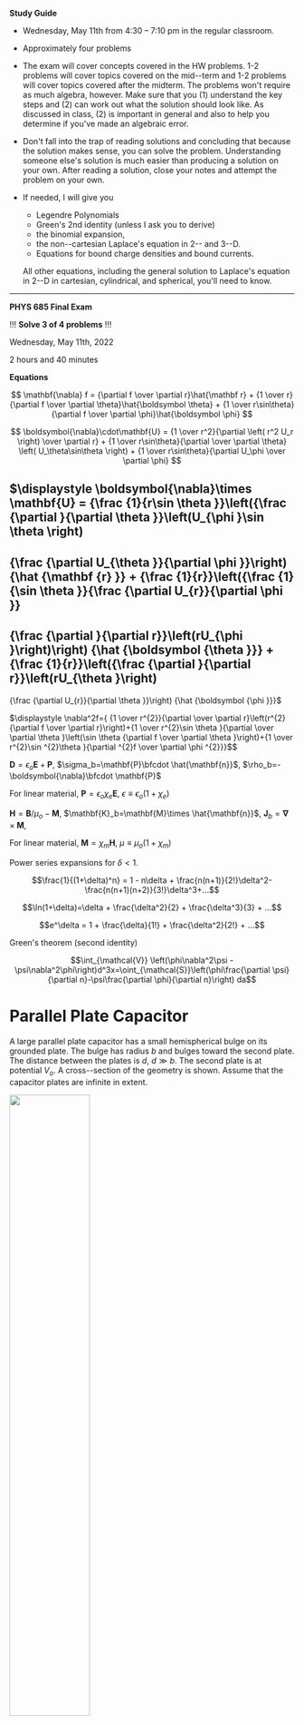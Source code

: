 **Study Guide**

* Wednesday, May 11th from 4:30 – 7:10 pm in the regular classroom. 
* Approximately four problems
* The exam will cover concepts covered in the HW problems. 1-2 problems will cover topics covered on the mid--term and 1-2 problems will cover topics covered after the midterm. The problems won't require as much algebra, however. Make sure that you (1) understand the key steps and (2) can work out what the solution should look like. As discussed in class, (2) is important in general and also to help you determine if you've made an algebraic error.
* Don't fall into the trap of reading solutions and concluding that because the solution makes sense, you can solve the problem. Understanding someone else's solution is much easier than producing a solution on your own. After reading a solution, close your notes and attempt the problem on your own.
* If needed, I will give you
    * Legendre Polynomials
    * Green's 2nd identity (unless I ask you to derive)
    * the binomial expansion,
    * the non--cartesian Laplace's equation in 2-- and 3--D.
    * Equations for bound charge densities and bound currents.

    All other equations, including the general solution to Laplace's equation in 2--D in cartesian, cylindrical, and spherical, you'll need to know.

----

**PHYS 685 Final Exam**

!!! **Solve 3 of 4 problems** !!!

Wednesday, May 11th, 2022

2 hours and 40 minutes

**Equations**

$$
\mathbf{\nabla} f = 
{\partial f \over \partial r}\hat{\mathbf r}
+
{1 \over r}{\partial f \over \partial \theta}\hat{\boldsymbol \theta}
+
{1 \over r\sin\theta}{\partial f \over \partial \phi}\hat{\boldsymbol \phi}
$$

$$
\boldsymbol{\nabla}\cdot\mathbf{U} = 
{1 \over r^2}{\partial \left( r^2 U_r \right) \over \partial r}
+
{1 \over r\sin\theta}{\partial \over \partial \theta} \left(  U_\theta\sin\theta \right)
+
{1 \over r\sin\theta}{\partial U_\phi \over \partial \phi}
$$

$\displaystyle
\boldsymbol{\nabla}\times \mathbf{U} =
{\frac {1}{r\sin \theta }}\left({\frac {\partial }{\partial \theta }}\left(U_{\phi }\sin \theta \right)
-
{\frac {\partial U_{\theta }}{\partial \phi }}\right) {\hat {\mathbf {r} }}
+
{\frac {1}{r}}\left({\frac {1}{\sin \theta }}{\frac {\partial U_{r}}{\partial \phi }}
-
{\frac {\partial }{\partial r}}\left(rU_{\phi }\right)\right) {\hat {\boldsymbol {\theta }}}
+
{\frac {1}{r}}\left({\frac {\partial }{\partial r}}\left(rU_{\theta }\right)
-
{\frac {\partial U_{r}}{\partial \theta }}\right) {\hat {\boldsymbol {\phi }}}$


$\displaystyle
\nabla^2f={ {1 \over r^{2}}{\partial  \over \partial r}\left(r^{2}{\partial f \over \partial r}\right)+{1 \over r^{2}\sin \theta }{\partial  \over \partial \theta }\left(\sin \theta {\partial f \over \partial \theta }\right)+{1 \over r^{2}\sin ^{2}\theta }{\partial ^{2}f \over \partial \phi ^{2}}}$$

$\mathbf{D}=\epsilon_o\mathbf{E}+\mathbf{P}$, $\sigma_b=\mathbf{P}\bfcdot \hat{\mathbf{n}}$,
$\rho_b=-\boldsymbol{\nabla}\bfcdot \mathbf{P}$

For linear material, $\mathbf{P}=\epsilon_o\chi_e\mathbf{E}$, $\epsilon\equiv\epsilon_o(1+\chi_e)$

$\mathbf{H}=\mathbf{B}/\mu_o-\mathbf{M}$, $\mathbf{K}_b=\mathbf{M}\times \hat{\mathbf{n}}$, $\mathbf{J}_b=\boldsymbol{\nabla}\times \mathbf{M}$, 

For linear material, $\mathbf{M}=\chi_m\mathbf{H}$, $\mu\equiv\mu_o(1+\chi_m)$

Power series expansions for $\delta \lt 1$.

$$\frac{1}{(1+\delta)^n} = 1 - n\delta + \frac{n(n+1)}{2!}\delta^2- \frac{n(n+1)(n+2)}{3!}\delta^3+...$$

$$\ln(1+\delta)=\delta + \frac{\delta^2}{2} + \frac{\delta^3}{3} + ...$$

$$e^\delta = 1 + \frac{\delta}{1!} + \frac{\delta^2}{2!} + ...$$

Green's theorem (second identity)

$$\int_{\mathcal{V}} \left(\phi\nabla^2\psi -\psi\nabla^2\phi\right)d^3x=\oint_{\mathcal{S}}\left(\phi\frac{\partial \psi}{\partial n}-\psi\frac{\partial \phi}{\partial n}\right) da$$

# Parallel Plate Capacitor

A large parallel plate capacitor has a small hemispherical bulge on its grounded plate. The bulge has radius $b$ and bulges toward the second plate. The distance between the plates is $d$, $d\gg b$. The second plate is at potential $V_o$. A cross--section of the geometry is shown. Assume that the capacitor plates are infinite in extent.

<img width="53%" src="figures/capacitor_with_bulge.svg"/>

1. Find the potential everywhere inside the capacitor when $b=0$ (no bulge; ordinary parallel plate capacitor). Indicate the coordinate axes used on a diagram.
2. Find the potential everywhere inside the capacitor when $b \ne 0$.

**Answer**

1\. Origin is at center of bulge with $z$ vertically upwards.

$$\psi_o = V_o\frac{z}{d}=V_o\frac{r}{d}\cos\theta$$

2\. Let the boundary be a volume between the plates with the sides far from the bulge and far from the plate ends. One the four sides, the potential must match the solution to 1\. At $z=d$, the potential must be $V_o$. 

Thus, a candidate solution is the answer from 1\. and additional terms that approach zero far from the bulge.

$$\psi = V_o\frac{r}{d}\cos\theta + \frac{B_0}{r}P_0 + \frac{B_1}{r^2}P_1+...$$

On the bulge, we require $\psi=0$, so

$$\psi(b,\theta)= 0 = V_o\frac{b}{d}\cos\theta + \frac{B_0}{b}P_0 + \frac{B_1}{b^2}P_1+...$$

For this to be satisfied, all $B_l$ must be zero except for $B_1=-V_ob^3/d$.

$$\psi(r,\theta) = V_o\cos\theta\left(\frac{r}{d}-\frac{b^3}{d}\frac{1}{r^2}\right) = \psi_o\left(1-\frac{b^2}{d^2}\frac{1}{r/b}\right)$$

(The latter form is to emphasize that the perturbation due to the bulge is determined by the dimensionless constant $b^2/d^2$ and the distance scale $r/b$, which is greater than 1. Thus, the maximum perturbation is $b^2/d^2$ at the surface of the bulge.)

Normally we would need to explicilty address the non--bulge part of the plate ($\theta=\pi/2$ and $r\gt b$), but the found solution already satisifes $\psi=0$ on that boundary. The potential on the four sides is the solution to 1\., so the side boundary condition is also satisfied because there $r\gg b$.

This problem is electrically equivalent to a grounded sphere in a constant electric field. Probably it was created by noting that placing grounded conductors at the region of space where $\psi=0$ for the grounded sphere problem and a distant parallel plate at $V_o$ gives a problem that looks different but must have the same solution (from uniqueness). Another version of this problem is three parallel plates with the middle having a conducting bubble).

# Dipole in a Dielectric Sphere

A perfect dipole $\mathbf{p}=p\hat{\mathbf{z}}$ at the origin is at the center of a dielectric sphere of radius $b$ that is centered on the origin. The dielectric constant of the sphere is $\epsilon$.

Find the potential everywhere.

**Solution**

See [HW 8.2](hw.html)


# Magnetizable Sphere in Uniform Field

An initially unmagnetized sphere of radius $b$ and permeability $\mu_i$ is placed is a region of free space (so a permeability of $\mu_o$) where there is an external magnetic field $B_{\text{ext}}\zhat$.

Assume that the scalar magnetic potential, $\psi_m$, will have the form, for $r\le b$

$\psi^i_m(r,\theta)=A_1r\cos\theta$, and for $r \ge b$, $\displaystyle\psi^o_m(r,\theta)=-\frac{B_{\text{ext}}}{\mu_o}r\cos\theta+\frac{B_2}{r^2}\cos\theta\thinspace$.

1\. Find the unknown constants $A_1$ and $B_2$.\
2\. Find $\mathbf{B}$ inside the sphere.\
3. Find the magnetization of the sphere.

**Answer**

1\. Continuity of $\psi$ (which follows from the continuity of tangential component of $\mathbf{H}$) is: $\psi_m^i(b,\theta)=\psi_m^o(b,\theta)$.

(The units of the first term $\psi^o_m$ indicate that it a scalar potential for $\mathbf{H}$ and not $\mathbf{B}$. If one assumes the scalar potential was for $\mathbf{B}$, there will be a units problem and continuity in the form above; more importantly, continuity does not apply to a scalar potential for $\mathbf{B}$ because continuity is derived from the condition that the curl of $\mathbf{H}$, not $\mathbf{B}$, is zero. I never went over this in class, but units should have have ruled out the option that $\mathbf{B}=-\boldsymbol{\nabla}\psi_m$.)

This gives

$$A_1b\cos\theta=-\frac{B_\text{ext}}{\mu_o}b\cos\theta + \frac{B_2}{b^2}\cos\theta$$

from which it follows that

$$\boxed{A_1b=-\frac{B_\text{ext}}{\mu_o}b + \frac{B_2}{b^2}}$$

From $\mathbf{\nabla}\bfcdot\mathbf{B}=0$, it follows that at $r=b$

$(\mathbf{B}_o-\mathbf{B}_i)\bfcdot\hat{\mathbf{r}}=0$

or

$(\mu_o\mathbf{H}_o-\mu_i\mathbf{H}_i)\bfcdot\hat{\mathbf{r}}=0$

or

$$\left[\mu_o\frac{\partial \psi_o}{\partial r}-\frac{\partial \psi_o}{\partial r}\right]_{r=b} = 0$$

from which it follows that

$$\boxed{-B_\text{ext}-\mu_o\frac{2B_2}{b^3}=\mu_iA_1}$$

Using the two boxed equations above gives

$$
\boxed{A_1=-\frac{B_\text{ext}}{\mu_o}\frac{3}{\mu_i/\mu_o+2}}
\quad\text{and}\quad
\boxed{B_2=b^3\frac{B_\text{ext}}{\mu_o}\frac{\mu_i/\mu_o-1}{\mu_i/\mu_o+2}}
$$

We could find a scalar magnetic potential because $\boldsymbol{\nabla}\times \mathbf{H}=0$, so $\mathbf{H}=-\boldsymbol{\nabla}\psi_m$. Using $\mathbf{H}=\mathbf{B}/\mu$ gives $\mathbf{B}=-\mu\boldsymbol{\nabla}\psi_m$.

The gradient in spherical coordinates is

$$
\mathbf{\nabla} \psi_m = 
{\partial \psi_m \over \partial r}\hat{\mathbf r}
+
{1 \over r}{\partial \psi_m \over \partial \theta}\hat{\boldsymbol \theta}
+
{1 \over r\sin\theta}{\partial \psi_m \over \partial \phi}\hat{\boldsymbol \phi}
$$

Using $\psi_m^i$ gives

$\mathbf{B}^i=-\mu_i\boldsymbol{\nabla}\psi_m=-\mu_iA_1(\cos\theta\hat{\mathbf r}-\sin\theta\hat{\boldsymbol \theta})=\mu_iA_1\zhat$

$$\boxed{\mathbf{B}^i=B_\text{ext}\frac{3\mu_i/\mu_o}{\mu_i/\mu_o+2}\zhat}$$

For $\mu_i=\mu_o$, we get $\mathbf{B}^i=\mathbf{B}_\text{ext}$, as expected.

3\.

$$\mathbf{M}^i=\chi_m^i\mathbf{H}^i=\chi_m^i\frac{\mathbf{B}^i}{\mu_i}=\boxed{\left(\frac{\mu_i}{\mu_o}-1\right)\frac{\mathbf{B}^i}{\mu_i}}$$

For $\mu_i=\mu_o$, we get $\mathbf{M}^i=0$, as expected.

# Rotating Sphere

An origin--centered sphere with uniform surface charge density $\sigma$ and radius $b$ rotating around the $z$--axis with angular velocity $\omega$ results in a surface current of $\mathbf{K}=\omega b\sigma\sin\theta\hat{\boldsymbol{\phi}}$.

Show that, for $r \lt b$, $\displaystyle\mathbf{A}=\frac{\mu_o b \omega \sigma}{3} r\sin\theta \hat{\boldsymbol{\phi}}$ using

$\displaystyle\mathbf{A}(\mathbf{x})=\frac{\mu_o}{4\pi}\int \frac{\mathbf{K}(\mathbf{x}')}{|\mathbf{x}-\mathbf{x}'|}da'$
$\quad$ and $\quad$
$\displaystyle\frac{1}{|\mathbf{x}-\mathbf{x}'|} = \sum_{l=0}^\infty \sum_{m=-l}^l \frac{4\pi}{2l+1}\frac{r_\lt^{l}}{r_\gt^{l+1}}Y^*\_{lm}(\theta',\phi')Y\_{lm}(\theta,\phi)$

and one or more of the following relationships.

$\displaystyle l=0\quad\quad \displaystyle Y_{00}(\theta,\phi)=\sqrt{1\over 4\pi}=\sqrt{1\over 4\pi}P_o(\cos\theta)$


$l=1
\quad 
\begin{cases}
\displaystyle Y_{11}(\theta,\phi)=-\sqrt{3\over 8\pi} \sin\theta e^{i\phi}\\ \\
\displaystyle Y_{10}(\theta,\phi)=\sqrt{3\over 4\pi} \cos\theta=\sqrt{3\over 4\pi} P_1(\cos\theta)\\ \\
\displaystyle Y_{1,-1}(\theta,\phi)=-Y_{11}^{*}(\theta,\phi)
\end{cases}
$

$$\int_0^{2\pi}d\phi\int_0^\pi\sin\theta d\theta Y^\*\_{l'm'}(\theta',\phi')Y_{lm}(\theta,\phi)=\delta_{ll'}\delta_{mm'}$$


**Partial Solution**

_Key steps_

Let $K_o=\omega b\sigma$

Inside the sphere, $r_{\gt}=b$ and $r_{\lt}=r$.

$\mathbf{K}(\mathbf{x}')=K_o\sin\theta'\hat{\boldsymbol{\phi}}'=K_o\sin\theta'(-\sin\phi'\xhat+\cos\phi'\yhat)$

**Important**: $\hat{\boldsymbol{\phi}}$ depends on $\phi$! So when we switch to using primes for $\mathbf{K}$, we need to change everything in it that depends on $\phi$ to be primed. To emphasize this, I sometimes write non--cartesian unit vectors with primes as done above. See also 1.4.1 of Griffiths 4th Edition (search on "poisonous snake"; I know, the most dangerous snakes are venomous not poisonous -- I did not write this.) I know I mentioned this repeatedly in class. In the future, I may make a song about it to see if that prevents people from making this too--common mistake.

Integration will be easier if we use Euler's identity and the given table above to re--write $\mathbf{K}$ in terms of spherical harmonics. (We did a similar thing in problems where the potential on a sphere or the charge density on a sphere was not written in terms of the Legendre polynomials. It is easier if they are re--writen in terms of the Legendre polynomials so that the orthogonality equation can be used instead of integration.)

$$
\sin\theta'\sin\phi'=\frac{Y_{1,-1}(\theta',\phi')+Y_{1,1}(\theta',\phi')}{-2i\sqrt{3/8\pi}}
\qquad
\sin\theta'\cos\phi'=\frac{Y_{1,-1}(\theta',\phi')-Y_{1,1}(\theta',\phi')}{2\sqrt{3/8\pi}}
$$

Using $da'=b^2\sin\theta'd\theta' d\phi'$ and the above orthogonality relationship will give

$$A_x=\frac{\mu_o}{4\pi}\frac{Y_{1,-1}(\theta,\phi)+Y_{1,1}(\theta,\phi)}{-2i\sqrt{3/8\pi}}\frac{4\pi}{3}r$$

which simplifies to

$$A_x=-\frac{\mu_oK_o}{3}r\sin\theta\sin\phi$$

Similar steps lead to $A_y=\frac{\mu_oK_o}{3}r\sin\theta\cos\phi$. Using again $\hat{\boldsymbol{\phi}}=-\sin\phi\xhat+\cos\phi\yhat$, gives the requested result of 
$\mathbf{A}=\frac{\mu_oK_o}{3} r\sin\theta \hat{\boldsymbol{\phi}}$.
